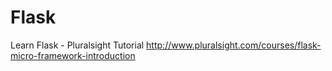 # Flask
Learn Flask - Pluralsight Tutorial
http://www.pluralsight.com/courses/flask-micro-framework-introduction
